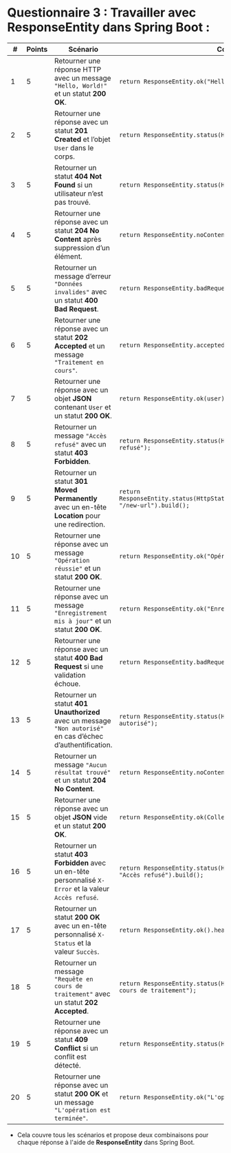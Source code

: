 # **Questionnaire 3 : Travailler avec ResponseEntity dans Spring Boot** :

| **#** | **Points** | **Scénario**                                                                                           | **Combinaison 1**                                               | **Combinaison 2**                                               |
|-------|------------|--------------------------------------------------------------------------------------------------------|----------------------------------------------------------------|----------------------------------------------------------------|
| 1     | 5          | Retourner une réponse HTTP avec un message `"Hello, World!"` et un statut **200 OK**.                   | `return ResponseEntity.ok("Hello, World!");`                   | `return new ResponseEntity<>("Hello, World!", HttpStatus.OK);` |
| 2     | 5          | Retourner une réponse avec un statut **201 Created** et l’objet `User` dans le corps.                   | `return ResponseEntity.status(HttpStatus.CREATED).body(user);` | `return new ResponseEntity<>(user, HttpStatus.CREATED);`        |
| 3     | 5          | Retourner un statut **404 Not Found** si un utilisateur n’est pas trouvé.                               | `return ResponseEntity.status(HttpStatus.NOT_FOUND).build();`  | `return new ResponseEntity<>(HttpStatus.NOT_FOUND);`            |
| 4     | 5          | Retourner une réponse avec un statut **204 No Content** après suppression d’un élément.                 | `return ResponseEntity.noContent().build();`                   | `return new ResponseEntity<>(HttpStatus.NO_CONTENT);`           |
| 5     | 5          | Retourner un message d’erreur `"Données invalides"` avec un statut **400 Bad Request**.                 | `return ResponseEntity.badRequest().body("Données invalides");`| `return new ResponseEntity<>("Données invalides", HttpStatus.BAD_REQUEST);` |
| 6     | 5          | Retourner une réponse avec un statut **202 Accepted** et un message `"Traitement en cours"`.            | `return ResponseEntity.accepted().body("Traitement en cours");`| `return new ResponseEntity<>("Traitement en cours", HttpStatus.ACCEPTED);` |
| 7     | 5          | Retourner une réponse avec un objet **JSON** contenant `User` et un statut **200 OK**.                  | `return ResponseEntity.ok(user);`                              | `return new ResponseEntity<>(user, HttpStatus.OK);`             |
| 8     | 5          | Retourner un message `"Accès refusé"` avec un statut **403 Forbidden**.                                 | `return ResponseEntity.status(HttpStatus.FORBIDDEN).body("Accès refusé");`| `return new ResponseEntity<>("Accès refusé", HttpStatus.FORBIDDEN);` |
| 9     | 5          | Retourner un statut **301 Moved Permanently** avec un en-tête **Location** pour une redirection.        | `return ResponseEntity.status(HttpStatus.MOVED_PERMANENTLY).header("Location", "/new-url").build();`| `return ResponseEntity.status(HttpStatus.MOVED_PERMANENTLY).location(URI.create("/new-url")).build();` |
| 10    | 5          | Retourner une réponse avec un message `"Opération réussie"` et un statut **200 OK**.                    | `return ResponseEntity.ok("Opération réussie");`               | `return new ResponseEntity<>("Opération réussie", HttpStatus.OK);` |
| 11    | 5          | Retourner une réponse avec un message `"Enregistrement mis à jour"` et un statut **200 OK**.            | `return ResponseEntity.ok("Enregistrement mis à jour");`        | `return new ResponseEntity<>("Enregistrement mis à jour", HttpStatus.OK);` |
| 12    | 5          | Retourner une réponse avec un statut **400 Bad Request** si une validation échoue.                      | `return ResponseEntity.badRequest().build();`                  | `return new ResponseEntity<>(HttpStatus.BAD_REQUEST);`          |
| 13    | 5          | Retourner un statut **401 Unauthorized** avec un message `"Non autorisé"` en cas d’échec d’authentification. | `return ResponseEntity.status(HttpStatus.UNAUTHORIZED).body("Non autorisé");` | `return new ResponseEntity<>("Non autorisé", HttpStatus.UNAUTHORIZED);` |
| 14    | 5          | Retourner un message `"Aucun résultat trouvé"` et un statut **204 No Content**.                        | `return ResponseEntity.noContent().build();`                   | `return new ResponseEntity<>(HttpStatus.NO_CONTENT);`           |
| 15    | 5          | Retourner une réponse avec un objet **JSON** vide et un statut **200 OK**.                              | `return ResponseEntity.ok(Collections.emptyList());`           | `return new ResponseEntity<>(Collections.emptyList(), HttpStatus.OK);` |
| 16    | 5          | Retourner un statut **403 Forbidden** avec un en-tête personnalisé `X-Error` et la valeur `Accès refusé`. | `return ResponseEntity.status(HttpStatus.FORBIDDEN).header("X-Error", "Accès refusé").build();` | `return new ResponseEntity<>(HttpStatus.FORBIDDEN).header("X-Error", "Accès refusé").build();` |
| 17    | 5          | Retourner un statut **200 OK** avec un en-tête personnalisé `X-Status` et la valeur `Succès`.           | `return ResponseEntity.ok().header("X-Status", "Succès").build();` | `return new ResponseEntity<>(HttpStatus.OK).header("X-Status", "Succès").build();` |
| 18    | 5          | Retourner un message `"Requête en cours de traitement"` avec un statut **202 Accepted**.               | `return ResponseEntity.status(HttpStatus.ACCEPTED).body("Requête en cours de traitement");` | `return new ResponseEntity<>("Requête en cours de traitement", HttpStatus.ACCEPTED);` |
| 19    | 5          | Retourner une réponse avec un statut **409 Conflict** si un conflit est détecté.                        | `return ResponseEntity.status(HttpStatus.CONFLICT).build();`   | `return new ResponseEntity<>(HttpStatus.CONFLICT);`             |
| 20    | 5          | Retourner une réponse avec un statut **200 OK** et un message `"L'opération est terminée"`.            | `return ResponseEntity.ok("L'opération est terminée");`        | `return new ResponseEntity<>("L'opération est terminée", HttpStatus.OK);` |

- Cela couvre tous les scénarios et propose deux combinaisons pour chaque réponse à l'aide de **ResponseEntity** dans Spring Boot.
